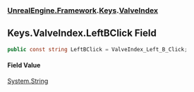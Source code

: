 ### [UnrealEngine.Framework](UnrealEngine_Framework.md 'UnrealEngine.Framework').[Keys](Keys.md 'UnrealEngine.Framework.Keys').[ValveIndex](Keys_ValveIndex.md 'UnrealEngine.Framework.Keys.ValveIndex')
## Keys.ValveIndex.LeftBClick Field
```csharp
public const string LeftBClick = ValveIndex_Left_B_Click;
```
#### Field Value
[System.String](https://docs.microsoft.com/en-us/dotnet/api/System.String 'System.String')
